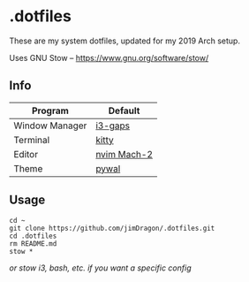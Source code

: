 # .dotfiles
These are my system dotfiles, updated for my 2019 Arch setup. 

Uses GNU Stow – https://www.gnu.org/software/stow/

## Info
| Program        | Default |
|----------------|---------|
| Window Manager | [i3-gaps](https://github.com/Airblader/i3) |
| Terminal       | [kitty](https://github.com/kovidgoyal/kitty)|
| Editor         | [nvim Mach-2](https://github.com/ChristianChiarulli/nvim)|
| Theme          | [pywal](https://github.com/dylanaraps/pywal)|

## Usage
```
cd ~
git clone https://github.com/jimDragon/.dotfiles.git
cd .dotfiles
rm README.md
stow *
```
*or stow i3, bash, etc. if you want a specific config*
